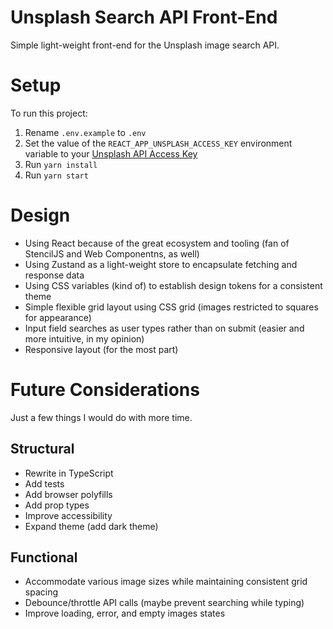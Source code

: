 # Unsplash Search API Front-End

Simple light-weight front-end for the Unsplash image search API.

# Setup

To run this project:

1. Rename `.env.example` to `.env`
2. Set the value of the `REACT_APP_UNSPLASH_ACCESS_KEY` environment variable to your [Unsplash API Access Key](https://unsplash.com/developers)
3. Run `yarn install`
4. Run `yarn start`

# Design

- Using React because of the great ecosystem and tooling (fan of StencilJS and Web Componentns, as well)
- Using Zustand as a light-weight store to encapsulate fetching and response data
- Using CSS variables (kind of) to establish design tokens for a consistent theme
- Simple flexible grid layout using CSS grid (images restricted to squares for appearance)
- Input field searches as user types rather than on submit (easier and more intuitive, in my opinion)
- Responsive layout (for the most part)

# Future Considerations

Just a few things I would do with more time.

## Structural

- Rewrite in TypeScript
- Add tests
- Add browser polyfills
- Add prop types
- Improve accessibility
- Expand theme (add dark theme)

## Functional

- Accommodate various image sizes while maintaining consistent grid spacing
- Debounce/throttle API calls (maybe prevent searching while typing)
- Improve loading, error, and empty images states
